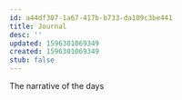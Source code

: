 ```yaml
---
id: a44df307-1a67-417b-b733-da109c3be441
title: Journal
desc: ''
updated: 1596301069349
created: 1596301069349
stub: false
---
```

The narrative of the days


